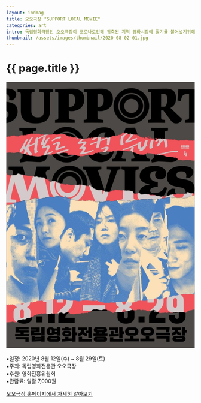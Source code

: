 ```yaml
---
layout: indmag
title: 오오극장 "SUPPORT LOCAL MOVIE"
categories: art
intro: 독립영화극장인 오오극장이 코로나로인해 위축된 지역 영화시장에 활기를 불어넣기위해 기획전을 준비했다. 
thumbnail: /assets/images/thumbnail/2020-08-02-01.jpg
---
```

# {{ page.title }}
![logo](/assets/images/post/2020-08-02-01-01.jpg)


▪일정: 2020년 8월 12일(수) ~ 8월 29일(토)  
▪주최: 독립영화전용관 오오극장  
▪후원: 영화진흥위원회  
▪관람료: 일괄 7,000원  

[오오극장 홈페이지에서 자세히 알아보기](http://55cine.com/2020/08/01/support-local-movies/)